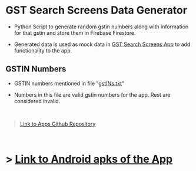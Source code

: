 # GST Search Screens Data Generator

- Python Script to generate random gstin numbers along with information
for that gstin and store them in Firebase Firestore.

- Generated data is used as mock data in [GST Search Screens App](https://github.com/rishabhy22/Gst_Screens_Assignment) to add functionality to the app.


## GSTIN Numbers

- GSTIN numbers mentioned in file "[gstINs.txt](https://github.com/rishabhy22/Gst_Search_Screens_GstInGenerator/blob/main/gstINs.txt)"

- Numbers in this file are valid gstin numbers for the app. Rest are considered invalid.

<br/>


>[Link to Apps Github Repository](https://github.com/rishabhy22/Gst_Screens_Assignment)

<br/>

# > [Link to Android apks of the App](https://drive.google.com/drive/folders/170eTs9ULHHNfTnsx0bbFibi40J2gwigR)